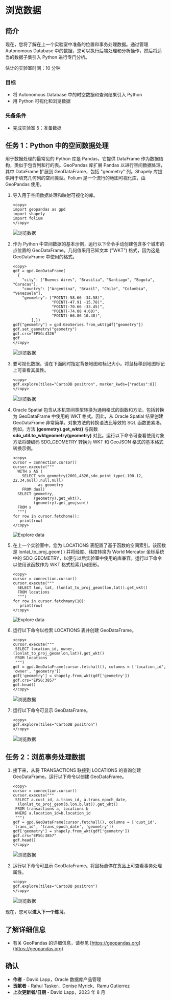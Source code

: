 # 浏览数据

## 简介

现在，您将了解在上一个实验室中准备的位置和事务处理数据。通过管理 Autonomous Database 中的数据，您可以执行后端处理和分析操作，然后将适当的数据子集引入 Python 进行专门分析。

估计的实验室时间：10 分钟

### 目标

*   将 Autonomous Database 中的时空数据和查询结果引入 Python
*   用 Python 可视化和浏览数据

### 先备条件

*   完成实验室 5：准备数据

## 任务 1：Python 中的空间数据处理

用于数据处理的最常见的 Python 库是 Pandas，它提供 DataFrame 作为数据结构，类似于包含列和行的表。GeoPandas 库扩展 Pandas 以进行空间数据处理，其中 DataFrame 扩展到 GeoDataFrame，包括 "geometry" 列。Shapely 库提供用于填充几何列的空间类型。Folium 是一个流行的地图可视化库，由 GeoPandas 使用。

1.  导入用于空间数据处理和映射可视化的库。
    
        <copy>
        import geopandas as gpd
        import shapely
        import folium
        </copy>
        
    
    ![浏览数据](images/explore-data-01.png)
    
2.  作为 Python 中空间数据的基本示例，运行以下命令手动创建包含多个城市的点位置的 GeoDataFrame。几何值采用已知文本 ("WKT") 格式，因为这是 GeoDataFrame 中使用的格式。
    
        <copy>
        gdf = gpd.GeoDataFrame(
          {
            "city": ["Buenos Aires", "Brasilia", "Santiago", "Bogota", "Caracas"],
            "country": ["Argentina", "Brazil", "Chile", "Colombia", "Venezuela"],
            "geometry": ["POINT(-58.66 -34.58)",
                         "POINT(-47.91 -15.78)",
                         "POINT(-70.66 -33.45)",
                         "POINT(-74.08 4.60)",
                         "POINT(-66.86 10.48)",
                ],})
        gdf["geometry"] = gpd.GeoSeries.from_wkt(gdf["geometry"])
        gdf.set_geometry("geometry")
        gdf.crs="EPSG:4326"
        gdf
        </copy>
        
    
    ![浏览数据](images/explore-data-02.png)
    
3.  要可视化数据，请在下面同时指定背景地图和标记大小。将鼠标移到地图标记上可查看其属性。
    
        <copy>
        gdf.explore(tiles="CartoDB positron", marker_kwds={"radius":8})
        </copy>
        
    
    ![浏览数据](images/explore-data-03.png)
    
4.  Oracle Spatial 包含从本机空间类型转换为通用格式的函数和方法，包括转换为 GeoDataFrame 中使用的 WKT 格式。因此，从 Oracle Spatial 结果创建 GeoDataFrame 非常简单。对象方法的转换语法比等效的 SQL 函数更紧凑。例如，方法 **(geometry).get\_wkt()** 与函数 **sdo\_util.to\_wktgeometry(geometry)** 对比。运行以下命令可查看使用对象方法将硬编码 SDO\_GEOMETRY 转换为 WKT 和 GeoJSON 格式的基本格式转换示例。
    

    ```
    <copy>
    cursor = connection.cursor()
    cursor.execute("""
      WITH x AS (
        SELECT sdo_geometry(2001,4326,sdo_point_type(-100.12, 22.34,null),null,null) 
               as geometry
        FROM dual)
      SELECT geometry, 
             (geometry).get_wkt(), 
             (geometry).get_geojson()
      FROM x
      """)
    for row in cursor.fetchone():
       print(row)
    </copy>
    ```
    ![Explore data](images/explore-data-04.png) 
    

5.  在上一个实验室中，您为 LOCATIONS 表配置了基于函数的空间索引。该函数是 lonlat\_to\_proj\_geom( ) 并将经度、纬度转换为 World Mercator 坐标系统中的 SDO\_GEOMETRY，以便与以后实验室中使用的库兼容。运行以下命令以使用该函数作为 WKT 格式检索几何图形。

    ```
    <copy>
    cursor = connection.cursor()
    cursor.execute("""
      SELECT lon, lat, (lonlat_to_proj_geom(lon,lat)).get_wkt()
      FROM locations
      """)
    for row in cursor.fetchmany(10):
       print(row)
    </copy>
    ```
    ![Explore data](images/explore-data-05.png) 
    

6.  运行以下命令以检索 LOCATIONS 表并创建 GeoDataFrame。
    
        <copy>
        cursor.execute("""
         SELECT location_id, owner, (lonlat_to_proj_geom(lon,lat)).get_wkt()
         FROM locations
         """)
        gdf = gpd.GeoDataFrame(cursor.fetchall(), columns = ['location_id', 'owner', 'geometry'])
        gdf['geometry'] = shapely.from_wkt(gdf['geometry'])
        gdf.crs="EPSG:3857"
        gdf.head()
        </copy>
        
    
    ![浏览数据](images/explore-data-06.png)
    
7.  运行以下命令可显示 GeoDataFrame。
    
        <copy>
        gdf.explore(tiles="CartoDB positron")
        </copy>
        
    
    ![浏览数据](images/explore-data-07.png)
    

## 任务 2：浏览事务处理数据

1.  接下来，从将 TRANSACTIONS 联接到 LOCATIONS 的查询创建 GeoDataFrame。运行以下命令以创建 GeoDataFrame。
    
        <copy>
        cursor = connection.cursor()
        cursor.execute("""
         SELECT a.cust_id, a.trans_id, a.trans_epoch_date, 
          (lonlat_to_proj_geom(b.lon,b.lat)).get_wkt() 
         FROM transactions a, locations b
         WHERE a.location_id=b.location_id
         """)
        gdf = gpd.GeoDataFrame(cursor.fetchall(), columns = ['cust_id', 'trans_id', 'trans_epoch_date', 'geometry'])
        gdf['geometry'] = shapely.from_wkt(gdf['geometry'])
        gdf.crs="EPSG:3857"
        gdf.head()
        </copy>
        
    
    ![浏览数据](images/explore-data-08.png)
    
2.  运行以下命令可显示 GeoDataFrame。将鼠标悬停在货品上可查看事务处理属性。
    
        <copy>
        gdf.explore(tiles="CartoDB positron") 
        </copy>
        
    
    ![浏览数据](images/explore-data-09.png)
    

现在，您可以**进入下一个练习**。

## 了解详细信息

*   有关 GeoPandas 的详细信息，请参见 [https://geopandas.org](https://geopandas.org)

## 确认

*   **作者** - David Lapp，Oracle 数据库产品管理
*   **贡献者** - Rahul Tasker、Denise Myrick、Ramu Gutierrez
*   **上次更新者/日期** - David Lapp，2023 年 8 月
